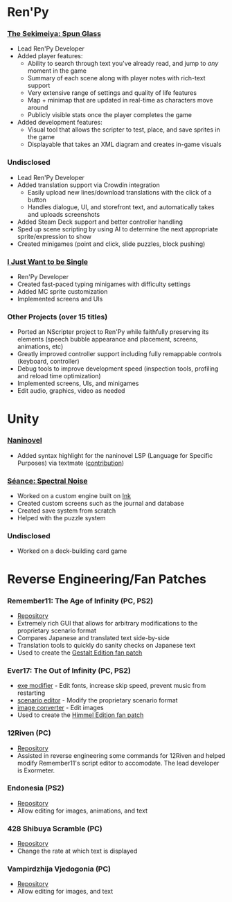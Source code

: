 # Ren'Py
### [The Sekimeiya: Spun Glass](https://store.steampowered.com/app/1432500/The_Sekimeiya_Spun_Glass/)
- Lead Ren'Py Developer
- Added player features:
    - Ability to search through text you've already read, and jump to _any_ moment in the game
    - Summary of each scene along with player notes with rich-text support
    - Very extensive range of settings and quality of life features
    - Map + minimap that are updated in real-time as characters move around
    - Publicly visible stats once the player completes the game
- Added development features:
  - Visual tool that allows the scripter to test, place, and save sprites in the game
  - Displayable that takes an XML diagram and creates in-game visuals

### Undisclosed
- Lead Ren'Py Developer
- Added translation support via Crowdin integration
  - Easily upload new lines/download translations with the click of a button
  - Handles dialogue, UI, and storefront text, and automatically takes and uploads screenshots
- Added Steam Deck support and better controller handling
- Sped up scene scripting by using AI to determine the next appropriate sprite/expression to show
- Created minigames (point and click, slide puzzles, block pushing)

### [I Just Want to be Single](https://store.steampowered.com/app/1703610/I_Just_Want_to_be_Single_Season_One)
- Ren'Py Developer
- Created fast-paced typing minigames with difficulty settings
- Added MC sprite customization
- Implemented screens and UIs

### Other Projects (over 15 titles)
- Ported an NScripter project to Ren'Py while faithfully preserving its elements (speech bubble appearance and placement, screens, animations, etc)
- Greatly improved controller support including fully remappable controls (keyboard, controller)
- Debug tools to improve development speed (inspection tools, profiling and reload time optimization)
- Implemented screens, UIs, and minigames
- Edit audio, graphics, video as needed

# Unity
### [Naninovel](https://github.com/naninovel/docs)
- Added syntax highlight for the naninovel LSP (Language for Specific Purposes) via textmate ([contribution](https://github.com/arsym-dev/naninovel.github.io/tree/textmate_grammar))

### [Séance: Spectral Noise](https://moon-moth-games.itch.io/seance-spectral-noise)

- Worked on a custom engine built on [Ink](https://www.inklestudios.com/ink/)
- Created custom screens such as the journal and database
- Created save system from scratch
- Helped with the puzzle system

### Undisclosed
- Worked on a deck-building card game

# Reverse Engineering/Fan Patches
### Remember11: The Age of Infinity (PC, PS2)
- [Repository](https://github.com/arsym-dev/Remember11-Script-Editor)
- Extremely rich GUI that allows for arbitrary modifications to the proprietary scenario format
- Compares Japanese and translated text side-by-side
- Translation tools to quickly do sanity checks on Japanese text
- Used to create the [Gestalt Edition fan patch](https://old.reddit.com/r/InfinitySeries/comments/mbk11z/remember11_gestalt_edition_repost/)

### Ever17: The Out of Infinity (PC, PS2)
- [exe modifier](https://github.com/arsym-dev/Ever17-Exe-Modifier) - Edit fonts, increase skip speed, prevent music from restarting
- [scenario editor](https://github.com/arsym-dev/Ever17-Scenario-Editor) - Modify the proprietary scenario format
- [image converter](https://github.com/arsym-dev/Ever17-CPS-Converter) - Edit images
- Used to create the [Himmel Edition fan patch](https://old.reddit.com/r/InfinitySeries/comments/mbkbhn/ever17_himmel_edition_repost/)

### 12Riven (PC)
- [Repository](https://github.com/Exormeter/12Riven_ScriptEditor)
- Assisted in reverse engineering some commands for 12Riven and helped modify Remember11's script editor to accomodate. The lead developer is Exormeter.

### Endonesia (PS2)
- [Repository](https://github.com/arsym-dev/endonesia-tool)
- Allow editing for images, animations, and text

### 428 Shibuya Scramble (PC)
- [Repository](https://github.com/arsym-dev/428-Text-Speed-Patch)
- Change the rate at which text is displayed

### Vampirdzhija Vjedogonia (PC)
- [Repository](https://github.com/arsym-dev/vjedogonia-tools)
- Allow editing for images, and text
